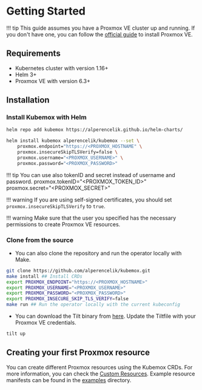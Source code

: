 # Getting Started

!!! tip
    This guide assumes you have a Proxmox VE cluster up and running. If you don't have one, you can follow the [official guide](https://pve.proxmox.com/wiki/Installation) to install Proxmox VE.

## Requirements

* Kubernetes cluster with version 1.16+
* Helm 3+
* Proxmox VE with version 6.3+

## Installation

### Install Kubemox with Helm

```bash
helm repo add kubemox https://alperencelik.github.io/helm-charts/

helm install kubemox alperencelik/kubemox --set \
    proxmox.endpoint="https://<PROXMOX_HOSTNAME" \
    proxmox.insecureSkipTLSVerify=false \
    proxmox.username="<PROXMOX_USERNAME>" \
    proxmox.password="<PROXMOX_PASSWORD>"
```

!!! tip
    You can use also tokenID and secret instead of username and password.
        proxmox.tokenID="<PROXMOX_TOKEN_ID>" \
        proxmox.secret="<PROXMOX_SECRET>"

!!! warning
    If you are using self-signed certificates, you should set `proxmox.insecureSkipTLSVerify` to `true`.

!!! warning
    Make sure that the user you specified has the necessary permissions to create Proxmox VE resources.

### Clone from the source

* You can also clone the repository and run the operator locally with Make. 

```bash
git clone https://github.com/alperencelik/kubemox.git
make install ## Install CRDs
export PROXMOX_ENDPOINT="https://<PROXMOX_HOSTNAME>"
export PROXMOX_USERNAME="<PROXMOX_USERNAME>"
export PROXMOX_PASSWORD="<PROXMOX_PASSWORD>"
export PROXMOX_INSECURE_SKIP_TLS_VERIFY=false
make run ## Run the operator locally with the current kubeconfig
```

* You can download the Tilt binary from [here](https://docs.tilt.dev/install.html). Update the Tiltfile with your Proxmox VE credentials.

```bash
tilt up
```

## Creating your first Proxmox resource

You can create different Proxmox resources using the Kubemox CRDs. For more information, you can check the [Custom Resources](/crds/virtualmachine/). Example resource manifests can be found in the [examples](/examples) directory.